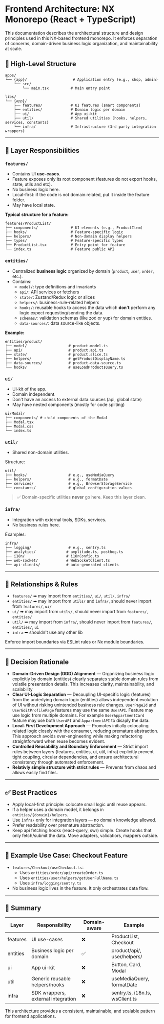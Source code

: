 
# Frontend Architecture: NX Monorepo (React + TypeScript)

This documentation describes the architectural structure and design principles used in this NX-based frontend monorepo. It enforces separation of concerns, domain-driven business logic organization, and maintainability at scale.

## 🔧 High-Level Structure

```
apps/
└── {app}/                     # Application entry (e.g., shop, admin)
    └── src/
        └── main.tsx          # Main entry point

libs/
└── {app}/
    ├── features/             # UI features (smart components)
    ├── entities/             # Domain logic per domain
    ├── ui/                   # App ui-kit
    ├── util/                 # Shared utilities (hooks, helpers, services, constants)
    └── infra/                # Infrastructure (3rd party integration wrappers)
```

---

## 🧩 Layer Responsibilities

### `features/`
- Contains UI **use-cases**.
- Feature exposes only its root component (features do not export hooks, state, utils and etc).
- No business logic here.
- Local-first: if the code is not domain related, put it inside the feature folder.
- May have local state. 

**Typical structure for a feature:**

```
features/ProductList/
├── components/               # UI elements (e.g., ProductItem)
├── hooks/                    # Feature-specific logic
├── helpers/                  # Non-domain display helpers
├── types/                    # Feature-specific types
├── ProductList.tsx           # Entry point for feature
└── index.ts                  # Feature public API
```

### `entities/`
- Centralized **business logic** organized by domain (`product`, `user`, `order`, etc.).
- Contains:
  - `model/`: type definitions and invariants
  - `api/`: API services or fetchers
  - `state/`: Zustand/Redux logic or slices
  - `helpers/`: business-rule-related helpers
  - `hooks/`: reusable hooks to access the data which **don't** perform any logic expect requesting/sending the data.
  - `schemas/`: validation schemas (like zod or yup) for domain entities.
  - `data-sources/`: data source-like objects.

**Example:**

```
entities/product/
├── model/                   # product.model.ts
├── api/                     # product.api.ts
├── state/                   # product.slice.ts
├── helpers/                 # getProductDisplayName.ts
├── data-sources/            # product-data-source.ts
└── hooks/                   # useLoadProductsQuery.ts
```

### `ui/`
- Ui-kit of the app.
- Domain independent.
- Don't have an access to external data sources (api, global state)
- May have nested components (mostly for code spliting)

```
ui/Modal/
├── components/ # child components of the Modal
├── Modal.tsx 
├── Modal.css
└── index.ts
```

### `util/`
- Shared non-domain utilities.

Structure:

```
util/
├── hooks/                   # e.g., useMediaQuery
├── helpers/                 # e.g., formatDate
├── services/                # e.g., BrowserStorageService
└── constants/               # global configuration values
```

> ✅ Domain-specific utilities **never** go here. Keep this layer clean.

### `infra/`
- Integration with external tools, SDKs, services.
- No business rules here.

Examples:

```
infra/
├── logging/                 # e.g., sentry.ts
├── analytics/              # amplitude.ts, posthog.ts
├── i18n/                   # i18nConfig.ts
├── web-socket/             # WebSocketClient.ts
└── api-clients/            # auto-generated clients
```

---

## 🔄 Relationships & Rules

- `features/` ➡ may import from `entities/`, `ui/`, `util/`, `infra/`
- `entities/` ➡ may import from `utils/` and `infra/`, should never import from `features/`, `ui/`
- `ui/` ➡ may import from `utils/`, should never import from `features/`, `entities/`
- `util/` ➡ may import from `infra/`, should never import from `features/`, `entities/`, `ui`
- `infra` ➡ shouldn't use any other lib

Enforce import boundaries via ESLint rules or Nx module boundaries.

---

## 🧠 Decision Rationale

- **Domain-Driven Design (DDD) Alignment** — Organizing business logic explicitly by domain (entities) clearly separates stable domain rules from volatile presentation details. This increases clarity, maintainability, and scalability
- **Clear UI-Logic Separation** — Decoupling UI-specific logic (features) from the underlying domain logic (entities) allows independent evolution of UI without risking unintended business rule changes. `UserPageId` and `UserEditProfilePage` features may use the same `UserAPI`. Feature may use logic from multiple domains. For example `UserAppartmentCard` feature may use both `UserAPI` and `AppartmentAPI` to disaply the data.
- **Local-First Development Approach** — Promotes initially colocating related logic closely with the consumer, reducing premature abstraction. This approach avoids over-engineering while making refactoring straightforward when reuse becomes evident.
- **Controlled Reusability and Boundary Enforcement** — Strict import rules between layers (features, entities, ui, util, infra) explicitly prevent tight coupling, circular dependencies, and ensure architectural consistency through automated enforcement.
- **Relativly simple structure with strict rules** — Prevents from chaos and allows easily find files.

---

## ✅ Best Practices

- Apply local-first principle: colocate small logic until reuse appears.
- If a helper uses a domain model, it belongs in `entities/{domain}/helpers`.
- Use `infra/` only for integration layers — no domain knowledge allowed.
- Prefer readability over premature abstraction.
- Keep api fetching hooks (react-query, swr) simple. Create hooks that only fetch/submit the data. Move adapters, validatiors, mappers outside.

---

## 🧪 Example Use Case: Checkout Feature

- `features/Checkout/useCheckout.ts`:
    - Uses `entities/order/api/createOrder.ts`
    - Uses `entities/user/helpers/getUserFullName.ts`
    - Uses `infra/logging/sentry.ts`
- No business logic lives in the feature. It only orchestrates data flow.

---

## 🏁 Summary

| Layer     | Responsibility                       | Domain-aware | Example                         |
|-----------|--------------------------------------|----------------|----------------------------------|
| features  | UI use-cases                         | ❌            | ProductList, Checkout            |
| entities  | Business logic per domain            | ✅            | product/api/, user/helpers/      |
| ui        | App ui-kit                           | ❌            | Button, Card, Modal              |
| util      | Generic reusable helpers/hooks       | ❌            | useMediaQuery, formatDate        |
| infra     | SDK wrappers, external integration   | ❌            | sentry.ts, i18n.ts, wsClient.ts  |

This architecture provides a consistent, maintainable, and scalable pattern for frontend applications.
